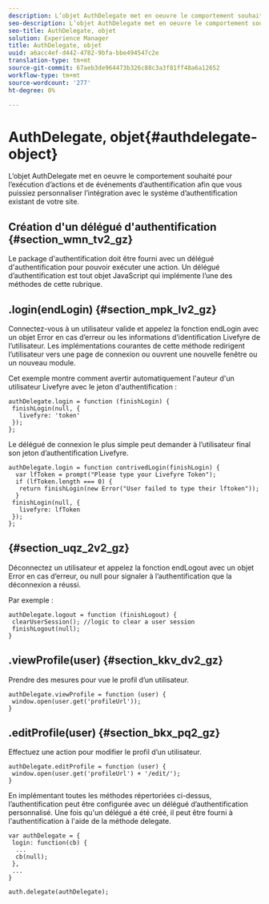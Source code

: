```yaml
---
description: L’objet AuthDelegate met en oeuvre le comportement souhaité pour l’exécution d’actions et de événements d’authentification afin que vous puissiez personnaliser l’intégration avec le système d’authentification existant de votre site.
seo-description: L’objet AuthDelegate met en oeuvre le comportement souhaité pour l’exécution d’actions et de événements d’authentification afin que vous puissiez personnaliser l’intégration avec le système d’authentification existant de votre site.
seo-title: AuthDelegate, objet
solution: Experience Manager
title: AuthDelegate, objet
uuid: a6acc4ef-d442-4782-9bfa-bbe494547c2e
translation-type: tm+mt
source-git-commit: 67aeb3de964473b326c88c3a3f81ff48a6a12652
workflow-type: tm+mt
source-wordcount: '277'
ht-degree: 0%

---
```



# AuthDelegate, objet{#authdelegate-object}

L’objet AuthDelegate met en oeuvre le comportement souhaité pour l’exécution d’actions et de événements d’authentification afin que vous puissiez personnaliser l’intégration avec le système d’authentification existant de votre site.

## Création d&#39;un délégué d&#39;authentification {#section_wmn_tv2_gz}

Le package d&#39;authentification doit être fourni avec un délégué d&#39;authentification pour pouvoir exécuter une action. Un délégué d’authentification est tout objet JavaScript qui implémente l’une des méthodes de cette rubrique.

## .login(endLogin) {#section_mpk_lv2_gz}

Connectez-vous à un utilisateur valide et appelez la fonction endLogin avec un objet Error en cas d’erreur ou les informations d’identification Livefyre de l’utilisateur. Les implémentations courantes de cette méthode redirigent l’utilisateur vers une page de connexion ou ouvrent une nouvelle fenêtre ou un nouveau module.

Cet exemple montre comment avertir automatiquement l&#39;auteur d&#39;un utilisateur Livefyre avec le jeton d&#39;authentification :

```
authDelegate.login = function (finishLogin) { 
 finishLogin(null, { 
   livefyre: 'token' 
 }); 
};
```

Le délégué de connexion le plus simple peut demander à l’utilisateur final son jeton d’authentification Livefyre.

```
authDelegate.login = function contrivedLogin(finishLogin) { 
  var lfToken = prompt("Please type your Livefyre Token");  
  if (lfToken.length === 0) { 
   return finishLogin(new Error("User failed to type their lftoken")); 
  }  
 finishLogin(null, { 
   livefyre: lfToken 
 }); 
};
```

## {#section_uqz_2v2_gz}

Déconnectez un utilisateur et appelez la fonction endLogout avec un objet Error en cas d’erreur, ou null pour signaler à l’authentification que la déconnexion a réussi.

Par exemple :

```
authDelegate.logout = function (finishLogout) { 
 clearUserSession(); //logic to clear a user session  
 finishLogout(null); 
}
```

## .viewProfile(user) {#section_kkv_dv2_gz}

Prendre des mesures pour vue le profil d’un utilisateur.

```
authDelegate.viewProfile = function (user) { 
 window.open(user.get('profileUrl')); 
}
```

## .editProfile(user) {#section_bkx_pq2_gz}

Effectuez une action pour modifier le profil d’un utilisateur.

```
authDelegate.editProfile = function (user) { 
 window.open(user.get('profileUrl') + '/edit/'); 
}
```

En implémentant toutes les méthodes répertoriées ci-dessus, l’authentification peut être configurée avec un délégué d’authentification personnalisé. Une fois qu&#39;un délégué a été créé, il peut être fourni à l&#39;authentification à l&#39;aide de la méthode delegate.

```
var authDelegate = { 
 login: function(cb) { 
  ... 
  cb(null); 
 }, 
 ... 
} 
  
auth.delegate(authDelegate);
```

